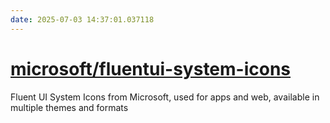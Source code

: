 ```yaml
---
date: 2025-07-03 14:37:01.037118
---
```


# [microsoft/fluentui-system-icons](https://github.com/microsoft/fluentui-system-icons)

Fluent UI System Icons from Microsoft, used for apps and web, available in multiple themes and formats
